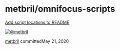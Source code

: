 # metbril/omnifocus-scripts

 [Add script locations to README](https://github.com/metbril/omnifocus-scripts/commit/71582610e266bde25c0d07dc166ea9198787c95c)

 [![@metbril](https://avatars.githubusercontent.com/u/559346?s=60&u=2a2702bcef8d15efcb39ea355631189efa326feb&v=4)](https://github.com/metbril)

[metbril](metbril-omnifocus-scripts-9.md) committedMay 21, 2020


